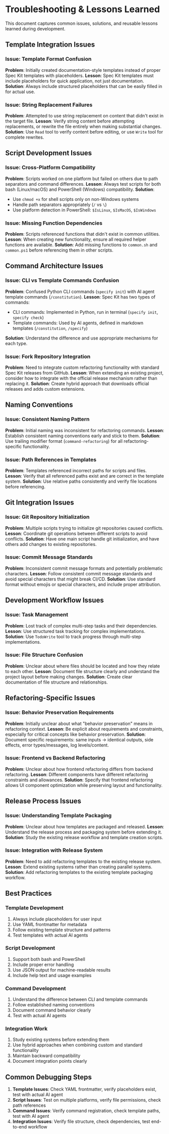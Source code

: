 # Troubleshooting & Lessons Learned

This document captures common issues, solutions, and reusable lessons learned during development.

## Template Integration Issues

### Issue: Template Format Confusion
**Problem**: Initially created documentation-style templates instead of proper Spec Kit templates with placeholders.
**Lesson**: Spec Kit templates must include placeholders for quick application, not just documentation.
**Solution**: Always include structured placeholders that can be easily filled in for actual use.

### Issue: String Replacement Failures
**Problem**: Attempted to use string replacement on content that didn't exist in the target file.
**Lesson**: Verify string content before attempting replacements, or rewrite the file entirely when making substantial changes.
**Solution**: Use `Read` tool to verify content before editing, or use `Write` tool for complete rewrites.

## Script Development Issues

### Issue: Cross-Platform Compatibility
**Problem**: Scripts worked on one platform but failed on others due to path separators and command differences.
**Lesson**: Always test scripts for both bash (Linux/macOS) and PowerShell (Windows) compatibility.
**Solution**: 
- Use `chmod +x` for shell scripts only on non-Windows systems
- Handle path separators appropriately (`/` vs `\`)
- Use platform detection in PowerShell: `$IsLinux`, `$IsMacOS`, `$IsWindows`

### Issue: Missing Function Dependencies
**Problem**: Scripts referenced functions that didn't exist in common utilities.
**Lesson**: When creating new functionality, ensure all required helper functions are available.
**Solution**: Add missing functions to `common.sh` and `common.ps1` before referencing them in other scripts.

## Command Architecture Issues

### Issue: CLI vs Template Commands Confusion
**Problem**: Confused Python CLI commands (`specify init`) with AI agent template commands (`/constitution`).
**Lesson**: Spec Kit has two types of commands:
- CLI commands: Implemented in Python, run in terminal (`specify init`, `specify check`)
- Template commands: Used by AI agents, defined in markdown templates (`/constitution`, `/specify`)

**Solution**: Understand the difference and use appropriate mechanisms for each type.

### Issue: Fork Repository Integration
**Problem**: Need to integrate custom refactoring functionality with standard Spec Kit releases from GitHub.
**Lesson**: When extending an existing project, consider how to integrate with the official release mechanism rather than replacing it.
**Solution**: Create hybrid approach that downloads official releases and adds custom extensions.

## Naming Conventions

### Issue: Consistent Naming Pattern
**Problem**: Initial naming was inconsistent for refactoring commands.
**Lesson**: Establish consistent naming conventions early and stick to them.
**Solution**: Use trailing modifier format (`command-refactoring`) for all refactoring-specific functionality.

### Issue: Path References in Templates
**Problem**: Templates referenced incorrect paths for scripts and files.
**Lesson**: Verify that all referenced paths exist and are correct in the template system.
**Solution**: Use relative paths consistently and verify file locations before referencing.

## Git Integration Issues

### Issue: Git Repository Initialization
**Problem**: Multiple scripts trying to initialize git repositories caused conflicts.
**Lesson**: Coordinate git operations between different scripts to avoid conflicts.
**Solution**: Have one main script handle git initialization, and have others add changes to existing repositories.

### Issue: Commit Message Standards
**Problem**: Inconsistent commit message formats and potentially problematic characters.
**Lesson**: Follow consistent commit message standards and avoid special characters that might break CI/CD.
**Solution**: Use standard format without emojis or special characters, and include proper attribution.

## Development Workflow Issues

### Issue: Task Management
**Problem**: Lost track of complex multi-step tasks and their dependencies.
**Lesson**: Use structured task tracking for complex implementations.
**Solution**: Use `TodoWrite` tool to track progress through multi-step implementations.

### Issue: File Structure Confusion
**Problem**: Unclear about where files should be located and how they relate to each other.
**Lesson**: Document file structure clearly and understand the project layout before making changes.
**Solution**: Create clear documentation of file structure and relationships.

## Refactoring-Specific Issues

### Issue: Behavior Preservation Requirements
**Problem**: Initially unclear about what "behavior preservation" means in refactoring context.
**Lesson**: Be explicit about requirements and constraints, especially for critical concepts like behavior preservation.
**Solution**: Document specific requirements: same inputs → identical outputs, side effects, error types/messages, log levels/content.

### Issue: Frontend vs Backend Refactoring
**Problem**: Unclear about how frontend refactoring differs from backend refactoring.
**Lesson**: Different components have different refactoring constraints and allowances.
**Solution**: Specify that frontend refactoring allows UI component optimization while preserving layout and functionality.

## Release Process Issues

### Issue: Understanding Template Packaging
**Problem**: Unclear about how templates are packaged and released.
**Lesson**: Understand the release process and packaging system before extending it.
**Solution**: Study the existing release workflow and template creation scripts.

### Issue: Integration with Release System
**Problem**: Need to add refactoring templates to the existing release system.
**Lesson**: Extend existing systems rather than creating parallel systems.
**Solution**: Add refactoring templates to the existing template packaging workflow.

## Best Practices

### Template Development
1. Always include placeholders for user input
2. Use YAML frontmatter for metadata
3. Follow existing template structure and patterns
4. Test templates with actual AI agents

### Script Development
1. Support both bash and PowerShell
2. Include proper error handling
3. Use JSON output for machine-readable results
4. Include help text and usage examples

### Command Development
1. Understand the difference between CLI and template commands
2. Follow established naming conventions
3. Document command behavior clearly
4. Test with actual AI agents

### Integration Work
1. Study existing systems before extending them
2. Use hybrid approaches when combining custom and standard functionality
3. Maintain backward compatibility
4. Document integration points clearly

## Common Debugging Steps

1. **Template Issues**: Check YAML frontmatter, verify placeholders exist, test with actual AI agent
2. **Script Issues**: Test on multiple platforms, verify file permissions, check path references
3. **Command Issues**: Verify command registration, check template paths, test with AI agent
4. **Integration Issues**: Verify file structure, check dependencies, test end-to-end workflow